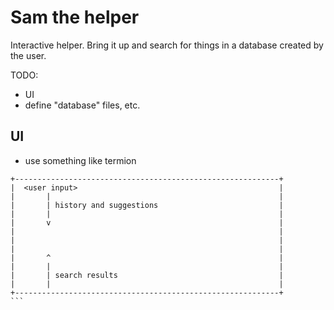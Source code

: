# Sam the helper

Interactive helper.
Bring it up and search for things in a database created by the user.

TODO:
 - UI
 - define "database" files, etc.

 
## UI

- use something like termion

````                                                          
+-----------------------------------------------------------+
|  <user input>                                             |
|       |                                                   |
|       | history and suggestions                           |
|       |                                                   |
|       v                                                   |
|                                                           |
|                                                           |
|                                                           |
|       ^                                                   |
|       |                                                   |
|       | search results                                    |
|       |                                                   |
+-----------------------------------------------------------+
```
